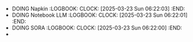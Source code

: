 - DOING Napkin
  :LOGBOOK:
  CLOCK: [2025-03-23 Sun 06:22:03]
  :END:
- DOING Notebook LLM
  :LOGBOOK:
  CLOCK: [2025-03-23 Sun 06:22:01]
  :END:
- DOING SORA
  :LOGBOOK:
  CLOCK: [2025-03-23 Sun 06:22:00]
  :END:
-